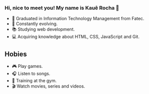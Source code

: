 ### Hi, nice to meet you! My name is Kauê Rocha 👋

- 🔭 Graduated in Information Technology Management from Fatec.
- 🚀 Constantly evolving.
- 📚 Studying web development.
- 💻 Acquiring knowledge about HTML, CSS, JavaScript and Git.

## Hobies

- 🎮 Play games.
- 🎧 Listen to songs.
- 💪 Training at the gym.
- 🎬 Watch movies, series and videos.

